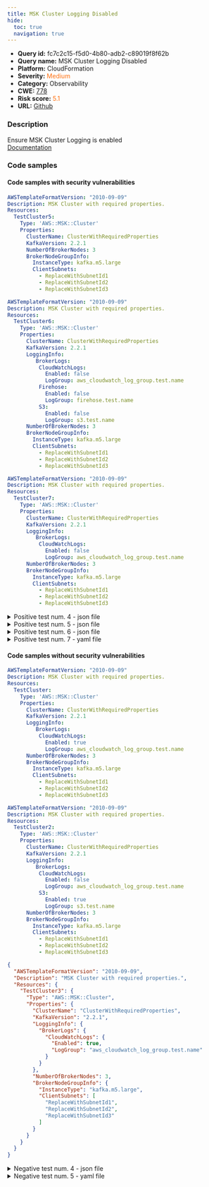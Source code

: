 ```yaml
---
title: MSK Cluster Logging Disabled
hide:
  toc: true
  navigation: true
---
```


<style>
  .highlight .hll {
    background-color: #ff171742;
  }
  .md-content {
    max-width: 1100px;
    margin: 0 auto;
  }
</style>

-   **Query id:** fc7c2c15-f5d0-4b80-adb2-c89019f8f62b
-   **Query name:** MSK Cluster Logging Disabled
-   **Platform:** CloudFormation
-   **Severity:** <span style="color:#ff7213">Medium</span>
-   **Category:** Observability
-   **CWE:** <a href="https://cwe.mitre.org/data/definitions/778.html" onclick="newWindowOpenerSafe(event, 'https://cwe.mitre.org/data/definitions/778.html')">778</a>
-   **Risk score:** <span style="color:#ff7213">5.1</span>
-   **URL:** [Github](https://github.com/Checkmarx/kics/tree/master/assets/queries/cloudFormation/aws/msk_cluster_logging_disabled)

### Description
Ensure MSK Cluster Logging is enabled<br>
[Documentation](https://docs.aws.amazon.com/AWSCloudFormation/latest/UserGuide/aws-resource-msk-cluster.html)

### Code samples
#### Code samples with security vulnerabilities
```yaml title="Positive test num. 1 - yaml file" hl_lines="6"
AWSTemplateFormatVersion: "2010-09-09"
Description: MSK Cluster with required properties.
Resources:
  TestCluster5:
    Type: 'AWS::MSK::Cluster'
    Properties:
      ClusterName: ClusterWithRequiredProperties
      KafkaVersion: 2.2.1
      NumberOfBrokerNodes: 3
      BrokerNodeGroupInfo:
        InstanceType: kafka.m5.large
        ClientSubnets:
          - ReplaceWithSubnetId1
          - ReplaceWithSubnetId2
          - ReplaceWithSubnetId3

```
```yaml title="Positive test num. 2 - yaml file" hl_lines="18 12 15"
AWSTemplateFormatVersion: "2010-09-09"
Description: MSK Cluster with required properties.
Resources:
  TestCluster6:
    Type: 'AWS::MSK::Cluster'
    Properties:
      ClusterName: ClusterWithRequiredProperties
      KafkaVersion: 2.2.1
      LoggingInfo:
         BrokerLogs:
          CloudWatchLogs:
            Enabled: false
            LogGroup: aws_cloudwatch_log_group.test.name
          Firehose:
            Enabled: false
            LogGroup: firehose.test.name
          S3:
            Enabled: false
            LogGroup: s3.test.name
      NumberOfBrokerNodes: 3
      BrokerNodeGroupInfo:
        InstanceType: kafka.m5.large
        ClientSubnets:
          - ReplaceWithSubnetId1
          - ReplaceWithSubnetId2
          - ReplaceWithSubnetId3

```
```yaml title="Positive test num. 3 - yaml file" hl_lines="12"
AWSTemplateFormatVersion: "2010-09-09"
Description: MSK Cluster with required properties.
Resources:
  TestCluster7:
    Type: 'AWS::MSK::Cluster'
    Properties:
      ClusterName: ClusterWithRequiredProperties
      KafkaVersion: 2.2.1
      LoggingInfo:
         BrokerLogs:
          CloudWatchLogs:
            Enabled: false
            LogGroup: aws_cloudwatch_log_group.test.name
      NumberOfBrokerNodes: 3
      BrokerNodeGroupInfo:
        InstanceType: kafka.m5.large
        ClientSubnets:
          - ReplaceWithSubnetId1
          - ReplaceWithSubnetId2
          - ReplaceWithSubnetId3

```
<details><summary>Positive test num. 4 - json file</summary>

```json hl_lines="7"
{
  "AWSTemplateFormatVersion": "2010-09-09",
  "Description": "MSK Cluster with required properties.",
  "Resources": {
    "TestCluster8": {
      "Type": "AWS::MSK::Cluster",
      "Properties": {
        "ClusterName": "ClusterWithRequiredProperties",
        "KafkaVersion": "2.2.1",
        "NumberOfBrokerNodes": 3,
        "BrokerNodeGroupInfo": {
          "InstanceType": "kafka.m5.large",
          "ClientSubnets": [
            "ReplaceWithSubnetId1",
            "ReplaceWithSubnetId2",
            "ReplaceWithSubnetId3"
          ]
        }
      }
    }
  }
}

```
</details>
<details><summary>Positive test num. 5 - json file</summary>

```json hl_lines="17 21 13"
{
  "AWSTemplateFormatVersion": "2010-09-09",
  "Description": "MSK Cluster with required properties.",
  "Resources": {
    "TestCluster9": {
      "Type": "AWS::MSK::Cluster",
      "Properties": {
        "ClusterName": "ClusterWithRequiredProperties",
        "KafkaVersion": "2.2.1",
        "LoggingInfo": {
          "BrokerLogs": {
            "CloudWatchLogs": {
              "Enabled": false,
              "LogGroup": "aws_cloudwatch_log_group.test.name"
            },
            "Firehose": {
              "Enabled": false,
              "LogGroup": "firehose.test.name"
            },
            "S3": {
              "Enabled": false,
              "LogGroup": "s3.test.name"
            }
          }
        },
        "NumberOfBrokerNodes": 3,
        "BrokerNodeGroupInfo": {
          "InstanceType": "kafka.m5.large",
          "ClientSubnets": [
            "ReplaceWithSubnetId1",
            "ReplaceWithSubnetId2",
            "ReplaceWithSubnetId3"
          ]
        }
      }
    }
  }
}

```
</details>
<details><summary>Positive test num. 6 - json file</summary>

```json hl_lines="13"
{
  "AWSTemplateFormatVersion": "2010-09-09",
  "Description": "MSK Cluster with required properties.",
  "Resources": {
    "TestCluster10": {
      "Type": "AWS::MSK::Cluster",
      "Properties": {
        "ClusterName": "ClusterWithRequiredProperties",
        "KafkaVersion": "2.2.1",
        "LoggingInfo": {
          "BrokerLogs": {
            "CloudWatchLogs": {
              "Enabled": false,
              "LogGroup": "aws_cloudwatch_log_group.test.name"
            }
          }
        },
        "NumberOfBrokerNodes": 3,
        "BrokerNodeGroupInfo": {
          "InstanceType": "kafka.m5.large",
          "ClientSubnets": [
            "ReplaceWithSubnetId1",
            "ReplaceWithSubnetId2",
            "ReplaceWithSubnetId3"
          ]
        }
      }
    }
  }
}

```
</details>
<details><summary>Positive test num. 7 - yaml file</summary>

```yaml hl_lines="18 12 15"
AWSTemplateFormatVersion: "2010-09-09"
Description: MSK Cluster with required properties.
Resources:
  TestCluster6:
    Type: 'AWS::MSK::Cluster'
    Properties:
      ClusterName: ClusterWithRequiredProperties
      KafkaVersion: 2.2.1
      LoggingInfo:
         BrokerLogs:
          CloudWatchLogs:
            Enabled: "false"
            LogGroup: aws_cloudwatch_log_group.test.name
          Firehose:
            Enabled: "false"
            LogGroup: firehose.test.name
          S3:
            Enabled: "false"
            LogGroup: s3.test.name
      NumberOfBrokerNodes: 3
      BrokerNodeGroupInfo:
        InstanceType: kafka.m5.large
        ClientSubnets:
          - ReplaceWithSubnetId1
          - ReplaceWithSubnetId2
          - ReplaceWithSubnetId3

```
</details>


#### Code samples without security vulnerabilities
```yaml title="Negative test num. 1 - yaml file"
AWSTemplateFormatVersion: "2010-09-09"
Description: MSK Cluster with required properties.
Resources:
  TestCluster:
    Type: 'AWS::MSK::Cluster'
    Properties:
      ClusterName: ClusterWithRequiredProperties
      KafkaVersion: 2.2.1
      LoggingInfo:
         BrokerLogs:
          CloudWatchLogs:
            Enabled: true
            LogGroup: aws_cloudwatch_log_group.test.name
      NumberOfBrokerNodes: 3
      BrokerNodeGroupInfo:
        InstanceType: kafka.m5.large
        ClientSubnets:
          - ReplaceWithSubnetId1
          - ReplaceWithSubnetId2
          - ReplaceWithSubnetId3

```
```yaml title="Negative test num. 2 - yaml file"
AWSTemplateFormatVersion: "2010-09-09"
Description: MSK Cluster with required properties.
Resources:
  TestCluster2:
    Type: 'AWS::MSK::Cluster'
    Properties:
      ClusterName: ClusterWithRequiredProperties
      KafkaVersion: 2.2.1
      LoggingInfo:
         BrokerLogs:
          CloudWatchLogs:
            Enabled: false
            LogGroup: aws_cloudwatch_log_group.test.name
          S3:
            Enabled: true
            LogGroup: s3.test.name
      NumberOfBrokerNodes: 3
      BrokerNodeGroupInfo:
        InstanceType: kafka.m5.large
        ClientSubnets:
          - ReplaceWithSubnetId1
          - ReplaceWithSubnetId2
          - ReplaceWithSubnetId3

```
```json title="Negative test num. 3 - json file"
{
  "AWSTemplateFormatVersion": "2010-09-09",
  "Description": "MSK Cluster with required properties.",
  "Resources": {
    "TestCluster3": {
      "Type": "AWS::MSK::Cluster",
      "Properties": {
        "ClusterName": "ClusterWithRequiredProperties",
        "KafkaVersion": "2.2.1",
        "LoggingInfo": {
          "BrokerLogs": {
            "CloudWatchLogs": {
              "Enabled": true,
              "LogGroup": "aws_cloudwatch_log_group.test.name"
            }
          }
        },
        "NumberOfBrokerNodes": 3,
        "BrokerNodeGroupInfo": {
          "InstanceType": "kafka.m5.large",
          "ClientSubnets": [
            "ReplaceWithSubnetId1",
            "ReplaceWithSubnetId2",
            "ReplaceWithSubnetId3"
          ]
        }
      }
    }
  }
}

```
<details><summary>Negative test num. 4 - json file</summary>

```json
{
  "AWSTemplateFormatVersion": "2010-09-09",
  "Description": "MSK Cluster with required properties.",
  "Resources": {
    "TestCluster4": {
      "Type": "AWS::MSK::Cluster",
      "Properties": {
        "ClusterName": "ClusterWithRequiredProperties",
        "KafkaVersion": "2.2.1",
        "LoggingInfo": {
          "BrokerLogs": {
            "CloudWatchLogs": {
              "Enabled": false,
              "LogGroup": "aws_cloudwatch_log_group.test.name"
            },
            "S3": {
              "Enabled": true,
              "LogGroup": "s3.test.name"
            }
          }
        },
        "NumberOfBrokerNodes": 3,
        "BrokerNodeGroupInfo": {
          "InstanceType": "kafka.m5.large",
          "ClientSubnets": [
            "ReplaceWithSubnetId1",
            "ReplaceWithSubnetId2",
            "ReplaceWithSubnetId3"
          ]
        }
      }
    }
  }
}

```
</details>
<details><summary>Negative test num. 5 - yaml file</summary>

```yaml
AWSTemplateFormatVersion: "2010-09-09"
Description: MSK Cluster with required properties.
Resources:
  TestCluster2:
    Type: 'AWS::MSK::Cluster'
    Properties:
      ClusterName: ClusterWithRequiredProperties
      KafkaVersion: 2.2.1
      LoggingInfo:
         BrokerLogs:
          CloudWatchLogs:
            Enabled: "false"
            LogGroup: aws_cloudwatch_log_group.test.name
          S3:
            Enabled: "true"
            LogGroup: s3.test.name
      NumberOfBrokerNodes: 3
      BrokerNodeGroupInfo:
        InstanceType: kafka.m5.large
        ClientSubnets:
          - ReplaceWithSubnetId1
          - ReplaceWithSubnetId2
          - ReplaceWithSubnetId3

```
</details>

